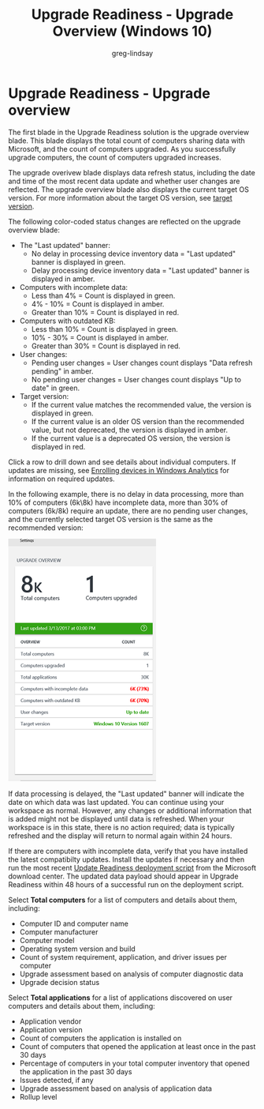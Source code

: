 ﻿---
title: Upgrade Readiness - Upgrade Overview (Windows 10)
description: Displays the total count of computers sharing data and upgraded.
ms.prod: w10
author: greg-lindsay
ms.date: 08/15/2017
---

# Upgrade Readiness - Upgrade overview

The first blade in the Upgrade Readiness solution is the upgrade overview blade. This blade displays the total count of computers sharing data with Microsoft, and the count of computers upgraded. As you successfully upgrade computers, the count of computers upgraded increases.

The upgrade overivew blade displays data refresh status, including the date and time of the most recent data update and whether user changes are reflected. The upgrade overview blade also displays the current target OS version.  For more information about the target OS version, see [target version](use-upgrade-readiness-to-manage-windows-upgrades.md#target-version).

The following color-coded status changes are reflected on the upgrade overview blade:

- The "Last updated" banner:
    - No delay in processing device inventory data = "Last updated" banner is displayed in green.
    - Delay processing device inventory data = "Last updated" banner is displayed in amber.
- Computers with incomplete data:
    - Less than 4% = Count is displayed in green.
    - 4% - 10% = Count is displayed in amber.
    - Greater than 10%  = Count is displayed in red.
- Computers with outdated KB:
    - Less than 10% = Count is displayed in green.
    - 10% - 30% = Count is displayed in amber.
    - Greater than 30%  = Count is displayed in red.
- User changes:
    - Pending user changes = User changes count displays "Data refresh pending" in amber.
    - No pending user changes = User changes count displays "Up to date" in green.
- Target version:
    - If the current value matches the recommended value, the version is displayed in green.
    - If the current value is an older OS version than the recommended value, but not deprecated, the version is displayed in amber.
    - If the current value is a deprecated OS version, the version is displayed in red.

Click a row to drill down and see details about individual computers. If updates are missing, see [Enrolling devices in Windows Analytics](../update/windows-analytics-get-started.md) for information on required updates.

In the following example, there is no delay in data processing, more than 10% of computers (6k\8k) have incomplete data, more than 30% of computers (6k/8k) require an update, there are no pending user changes, and the currently selected target OS version is the same as the recommended version:

![Upgrade overview](../images/ur-overview.png)

<!-- PRESERVING ORIGINAL IMAGE CODING JUST IN CASE
<img src="media/image3.png" width="214" height="345" />
-->

If data processing is delayed, the "Last updated" banner will indicate the date on which data was last updated. You can continue using your workspace as normal. However, any changes or additional information that is added might not be displayed until data is refreshed. When your workspace is in this state, there is no action required; data is typically refreshed and the display will return to normal again within 24 hours. 

If there are computers with incomplete data, verify that you have installed the latest compatibilty updates. Install the updates if necessary and then run the most recent [Update Readiness deployment script](https://go.microsoft.com/fwlink/?LinkID=822966&clcid=0x409) from the Microsoft download center. The updated data payload should appear in Upgrade Readiness within 48 hours of a successful run on the deployment script.

Select **Total computers** for a list of computers and details about them, including:

-   Computer ID and computer name
-   Computer manufacturer
-   Computer model
-   Operating system version and build
-   Count of system requirement, application, and driver issues per computer
-   Upgrade assessment based on analysis of computer diagnostic data
-   Upgrade decision status

Select **Total applications** for a list of applications discovered on user computers and details about them, including:

-   Application vendor
-   Application version
-   Count of computers the application is installed on
-   Count of computers that opened the application at least once in the past 30 days
-   Percentage of computers in your total computer inventory that opened the application in the past 30 days
-   Issues detected, if any
-   Upgrade assessment based on analysis of application data
-   Rollup level
